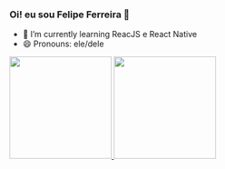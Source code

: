 ### Oi! eu sou Felipe Ferreira 👋



- 🌱 I’m currently learning ReacJS e React Native
- 😄 Pronouns: ele/dele

<div>
   <a href="https://github.com/lipyferreira">
  <img height="180em" src="https://github-readme-stats.vercel.app/api?username=lipyferreira&show_icons=true&theme=dracula&include_all_commits=true&count_private=true"/>
  <img height="180em" src="https://github-readme-stats.vercel.app/api/top-langs/?username=lipyferreira&layout=compact&langs_count=7&theme=dracula"/>
</div>

